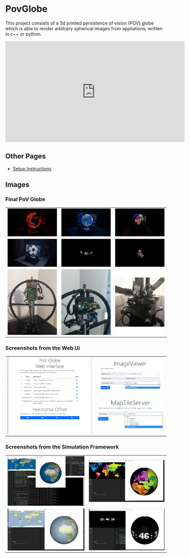 # PovGlobe

This project consists of a 3d printed persistence of vision (POV) globe which is able to render arbitrary spherical images from appliations, written in c++ or python.

<iframe width="560" height="315" src="https://www.youtube.com/embed/E4yqSw38R_Q" title="YouTube video player" frameborder="0" allow="accelerometer; autoplay; clipboard-write; encrypted-media; gyroscope; picture-in-picture" allowfullscreen></iframe>

## Other Pages
- [Setup Instructions](doc/setup.md)

## Images

### Final PoV Globe
<table>
  <tr>
    <td> <img src="doc/img/PovGlobe1.jpg" width = 100%></td>
    <td> <img src="doc/img/PovGlobe2.jpg" width = 100%></td>
    <td> <img src="doc/img/PovGlobe3.jpg" width = 100%></td>
   </tr> 
  <tr>
    <td> <img src="doc/img/PovGlobe4.jpg" width = 100%></td>
    <td> <img src="doc/img/PovGlobe5.jpg" width = 100%></td>
    <td> <img src="doc/img/PovGlobe6.jpg" width = 100%></td>
   </tr> 
  <tr>
    <td> <img src="doc/img/IMG_20210504_175133.jpg" width = 100%></td>
    <td> <img src="doc/img/IMG_20210504_174514.jpg" width = 100%></td>
    <td> <img src="doc/img/IMG_20210504_174701.jpg" width = 100%></td>
   </tr> 
</table>

### Screenshots from the Web Ui
<table>
  <tr>
    <td rowspan=2> <img src="doc/img/webui.png" width = 100%></td>
    <td> <img src="doc/img/webui_img_viewer.png" width = 100%></td>
   </tr> 
    <tr>
        <td> <img src="doc/img/webui_tile_server.png" width = 100%></td>
    </tr>
</table>

### Screenshots from the Simulation Framework
<table>
  <tr>
    <td> <img src="doc/img/screenshot_sim.png" width = 100%></td>
    <td> <img src="doc/img/screenshot_sim_2.png" width = 100%></td>
   </tr> 
  <tr>
    <td> <img src="doc/img/screenshot_sim_3.png" width = 100%></td>
    <td> <img src="doc/img/screenshot_sim_4.png" width = 100%></td>
   </tr> 
</table>
